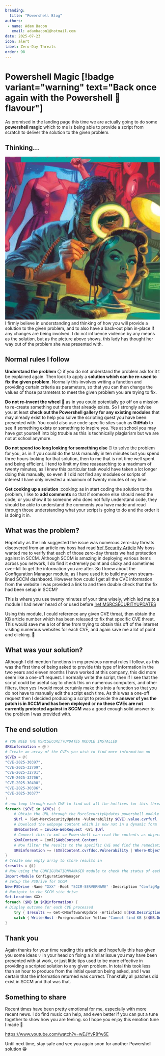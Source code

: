 ```yaml
---
branding:
  title: "Powershell Blog"
authors: 
 - name: Adam Bacon
   email: adambacon1@hotmail.com
date: 2025-07-23
icon: alert
label: Zero-Day Threats
order: 98
---
```

# Powershell Magic [!badge variant="warning" text="Back once again with the Powershell :bacon: flavour"]

As promised in the landing page this time we are actually going to do some **powershell magic** which to me is being able to provide a script from scratch to deliver the solution to the given problem.

## Thinking...
![](/images/thinking.PNG)
I firmly believe in understanding and thinking of how you will provide a solution to the given problem, and to also have a back-out plan in-place if any changes are being involved. I do not influence violence by any means as the solution, but as the picture above shows, this lady has thought her way out of the problem she was presented with.

## Normal rules I follow
**Understand the problem** :confused: if you do not understand the problem ask for it t be explained again. Then look to apply a **solution which can be re-used to fix the given problem**. Normally this involves writing a function and providing certain criteria as parameters, so that you can then change the values of those parameters to meet the given problem you are trying to fix.

**Do not re-invent the wheel** :ferris_wheel: as in you could potentially go off on a mission to re-create something out there that already exists. So I strongly advise you at least **check out the Powershell gallery for any existing modules** that may already exist to help you solve the scripting quest you have been presented with.  You could also use code specific sites such as **GitHub** to see if something exists or something to inspire you. Yes at school you may have got yourself into big trouble as this is technically plagiarism but we are not at school anymore. 

**Do not spend too long looking for something else** :alarm_clock: to solve the problem for you, as in if you could do the task manually in ten minutes but you spend three hours looking for that solution, then to me that is not time well spent and being efficient. I tend to limit my time reasearching to a maximum of twenty minutes, as I knew this particular task would have taken a lot longer doing this manually, so even if I did not find any modules or scripts of interest I have only invested a maximum of twenty minutes of my time. 

**Get cooking up a solution** :cooking: as in start coding the solution to the problem, I like to **add comments** so that if someone else should need the code, or you show it to someone who does not fully understand code, they should be able to understand the comments you have made and read through those understanding what your script is going to do and the order it is doing it in.

## What was the problem? 
Hopefully as the link suggested the issue was numerous zero-day threats discovered from an article my boss had read
[!ref Security Article](https://www.forbes.com/sites/daveywinder/2025/05/15/microsoft-confirms-windows-is-under-attack---you-must-act-now/)
My boss wanted me to verify that each of those zero-day threats we had protection against in SCCM. Although SCCM is amazing in deploying various items across you network, I do find it extremely point and clicky and sometimes over-kill to get the information you are after. So I knew about the Configuration Manager module, as I have used it to build my own stream-lined SCCM dashbaord.  However how could I get all the CVE information from the website I was provided a link to and then double check that the fix had been setup in SCCM?

This is where you use twenty minutes of your time wisely, which led me to a module I had never heard of or used before [!ref MSRCSECURITYUPDATES](https://www.powershellgallery.com/packages/MsrcSecurityUpdates/1.9.5)

Using this module, I could reference any given CVE threat, then obtain the KB article number which has been released to fix that specific CVE threat. This would save me a lot of time from trying to obtain this off of the internet visiting numerous websites for each CVE, and again save me a lot of point and clicking. :mouse2:

## What was your solution?

Although I did mention functions in my previous normal rules I follow, as this was the first time of being asked to provide this type of information in the two years and eleven months I have worked at this company, this did more seem like a one-off request. I normally write the script, then if I see that the script could be useful say to check this on numerous computers, and other filters, then yes I would most certainly make this into a function so that you do not have to manually edit the script each time. As this was a one-off request then I decided producing a script to provide the **answer of yes the patch is in SCCM and has been deployed** or **no these CVEs are not currently protected against in SCCM** was a good enough solid answer to the problem I was provided with. 

## The end solution

```ps1 #
# YOU NEED THE MSRCSECURITYUPDATES MODULE INSTALLED
$KBinformation = @()
# Create an array of the CVEs you wish to find more information on
$CVEs = @(
"CVE-2025-30397",
"CVE-2025-32709",
"CVE-2025-32701",
"CVE-2025-32706",
"CVE-2025-30400",
"CVE-2025-30386",
"CVE-2025-30377"
)
# now loop through each CVE to find out all the hotfixes for this threat
foreach ($CVE in $CVEs) {
    # Obtain the URL through the MsrcSecurityUpdates powershell module 
    $Url = (Get-MsrcSecurityUpdate -Vulnerability $CVE).value.cvrfurl
    # Download the webpage content which is now not in a dynamic form
    $WebContent = Invoke-WebRequest -Uri $Url
    # Convert this to xml so Powershell can read the contents as objects
    $XmlContent = [xml]$WebContent.Content
    # Now filter the results to the specific CVE and find the remediations for this CVE
    $KBinformation += ($XmlContent.cvrfdoc.Vulnerability | Where-Object CVE -EQ $CVE).Remediations.Remediation | Where-Object { $_.Description -ne $null -and $_.Description -match "^[0-9]" } | Select-Object -Unique description | Select-Object @{N = "CVE"; E = { $CVE } }, Description
}
# Create new empty array to store results in 
$results = @()
# Now using the CONFIGURATIONMANAGER module to check the status of each of these KB fixes in SCCM
Import-Module ConfigurationManager
# Setup the PSDrive for SCCM
New-PSDrive -Name "XXX" -Root "SCCM-SERVERNAME" -Description "ConfigMgr" -PSProvider CMSite
# Navigate to the SCCM site drive
Set-Location XXX:
foreach ($KB in $KBinformation) {
# Display outcome for each CVE processed
    try { $results += Get-CMSoftwareUpdate -ArticleId $($KB.Description) -fast -ErrorAction Stop | Select-Object @{N = "CVE"; E = { $($KB.CVE) } }, DateCreated, IsEnabled, IsDeployed, NumMissing, NumPresent, ArticleID, LocalizedDisplayName, LocalizedDescription, Severity }
    catch { Write-Host -ForegroundColor Yellow "Cannot find KB $($KB.Description) in SCCM" }
}
```

## Thank you
Again thanks for your time reading this article and hopefully this has given you some ideas :bulb: in your head on fixing a similar issue you may have been presented with at work, or just little tips used to be more effective in providing a scripted solution to any given problem. In total this took less than an hour to produce from the initial question being asked, and I was certain that the information returned was correct. Thankfully all patches did exist in SCCM and that was that. 

## Something to share
Recent times have been pretty emotional for me, especially with more recent news. I do find music can help, and even better if you can put a tune together to show how you are feeling. so I hope you enjoy this emotion tune I made :musical_note:

https://www.youtube.com/watch?v=wEJYvR8fw6E

Until next time, stay safe and see you again soon for another Powershell solution :grin: